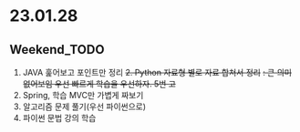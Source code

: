 # 23.01.28
## Weekend_TODO
1. JAVA 훑어보고 포인트만 정리
~~2. Python 자료형 별로 자료 합쳐서 정리~~
~~: 큰 의미 없어보임 우선 빠르게 학습을 우선하자. 5번 고~~
3. Spring, 학습 MVC만 가볍게 짜보기
4. 알고리즘 문제 풀기(우선 파이썬으로)
5. 파이썬 문법 강의 학습